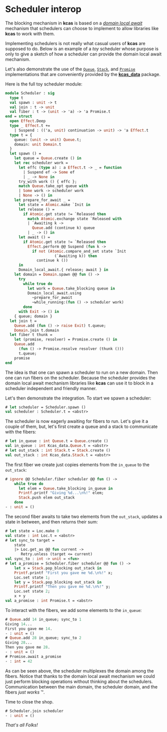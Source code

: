 # Scheduler interop

The blocking mechanism in **kcas** is based on a
[_domain local await_](https://github.com/ocaml-multicore/domain-local-await)
mechanism that schedulers can choose to implement to allow libraries like
**kcas** to work with them.

Implementing schedulers is not really what casual users of **kcas** are supposed
to do. Below is an example of a _toy_ scheduler whose purpose is only to give a
sketch of how a scheduler can provide the domain local await mechanism.

Let's also demonstrate the use of the
[`Queue`](https://ocaml-multicore.github.io/kcas/doc/kcas_data/Kcas_data/Queue/index.html),
[`Stack`](https://ocaml-multicore.github.io/kcas/doc/kcas_data/Kcas_data/Stack/index.html),
and
[`Promise`](https://ocaml-multicore.github.io/kcas/doc/kcas_data/Kcas_data/Promise/index.html)
implementations that are conveniently provided by the
[**kcas_data**](https://ocaml-multicore.github.io/kcas/doc/kcas_data/Kcas_data/index.html)
package.

<!--
```ocaml
# #thread
# #require "kcas_data"
# open Kcas_data
# open Kcas
```
-->

Here is the full toy scheduler module:

```ocaml
module Scheduler : sig
  type t
  val spawn : unit -> t
  val join : t -> unit
  val fiber : t -> (unit -> 'a) -> 'a Promise.t
end = struct
  open Effect.Deep
  type _ Effect.t +=
    | Suspend : (('a, unit) continuation -> unit) -> 'a Effect.t
  type t = {
    queue: (unit -> unit) Queue.t;
    domain: unit Domain.t
  }
  let spawn () =
    let queue = Queue.create () in
    let rec scheduler work =
      let effc (type a) : a Effect.t -> _ = function
        | Suspend ef -> Some ef
        | _ -> None in
      try_with work () { effc };
      match Queue.take_opt queue with
      | Some work -> scheduler work
      | None -> () in
    let prepare_for_await _ =
      let state = Atomic.make `Init in
      let release () =
        if Atomic.get state != `Released then
          match Atomic.exchange state `Released with
          | `Awaiting k ->
            Queue.add (continue k) queue
          | _ -> () in
      let await () =
        if Atomic.get state != `Released then
          Effect.perform @@ Suspend (fun k ->
            if not (Atomic.compare_and_set state `Init
                      (`Awaiting k)) then
              continue k ())
      in
      Domain_local_await.{ release; await } in
    let domain = Domain.spawn @@ fun () ->
      try
        while true do
          let work = Queue.take_blocking queue in
          Domain_local_await.using
            ~prepare_for_await
            ~while_running:(fun () -> scheduler work)
        done
      with Exit -> () in
    { queue; domain }
  let join t =
    Queue.add (fun () -> raise Exit) t.queue;
    Domain.join t.domain
  let fiber t thunk =
    let (promise, resolver) = Promise.create () in
    Queue.add
      (fun () -> Promise.resolve resolver (thunk ()))
      t.queue;
    promise
end
```

The idea is that one can spawn a scheduler to run on a new domain. Then one can
run fibers on the scheduler. Because the scheduler provides the domain local
await mechanism libraries like **kcas** can use it to block in a scheduler
independent and friendly manner.

Let's then demonstrate the integration. To start we spawn a scheduler:

```ocaml
# let scheduler = Scheduler.spawn ()
val scheduler : Scheduler.t = <abstr>
```

The scheduler is now eagerly awaiting for fibers to run. Let's give it a couple
of them, but, let's first create a queue and a stack to communicate with the
fibers:

```ocaml
# let in_queue : int Queue.t = Queue.create ()
val in_queue : int Kcas_data.Queue.t = <abstr>
# let out_stack : int Stack.t = Stack.create ()
val out_stack : int Kcas_data.Stack.t = <abstr>
```

The first fiber we create just copies elements from the `in_queue` to the
`out_stack`:

```ocaml
# ignore @@ Scheduler.fiber scheduler @@ fun () ->
    while true do
      let elem = Queue.take_blocking in_queue in
      Printf.printf "Giving %d...\n%!" elem;
      Stack.push elem out_stack
    done
- : unit = ()
```

The second fiber awaits to take two elements from the `out_stack`, updates a
state in between, and then returns their sum:

```ocaml
# let state = Loc.make 0
val state : int Loc.t = <abstr>
# let sync_to target =
    state
    |> Loc.get_as @@ fun current ->
       Retry.unless (target <= current)
val sync_to : int -> unit = <fun>
# let a_promise = Scheduler.fiber scheduler @@ fun () ->
    let x = Stack.pop_blocking out_stack in
    Printf.printf "First you gave me %d.\n%!" x;
    Loc.set state 1;
    let y = Stack.pop_blocking out_stack in
    Printf.printf "Then you gave me %d.\n%!" y;
    Loc.set state 2;
    x + y
val a_promise : int Promise.t = <abstr>
```

To interact with the fibers, we add some elements to the `in_queue`:

```ocaml
# Queue.add 14 in_queue; sync_to 1
Giving 14...
First you gave me 14.
- : unit = ()
# Queue.add 28 in_queue; sync_to 2
Giving 28...
Then you gave me 28.
- : unit = ()
# Promise.await a_promise
- : int = 42
```

As can be seen above, the scheduler multiplexes the domain among the fibers.
Notice that thanks to the domain local await mechanism we could just perform
blocking operations without thinking about the schedulers. Communication between
the main domain, the scheduler domain, and the fibers _just works_ ™.

Time to close the shop.

```ocaml
# Scheduler.join scheduler
- : unit = ()
```

_That's all Folks!_
